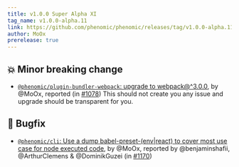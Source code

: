 ```yaml
---
title: v1.0.0 Super Alpha XI
tag_name: v1.0.0-alpha.11
link: https://github.com/phenomic/phenomic/releases/tag/v1.0.0-alpha.11
author: MoOx
prerelease: true
---
```


## 💥 Minor breaking change

* [`@phenomic/plugin-bundler-webpack`: upgrade to webpack@^3.0.0](https://github.com/phenomic/phenomic/commit/b5a9694528293af964dc75f3525ac71d2a5d2a3b),
  by @MoOx, reported (in
  [#1078](https://github.com/phenomic/phenomic/issues/1078)) This should not
  create you any issue and upgrade should be transparent for you.

## 🐛 Bugfix

* [`@phenomic/cli`: Use a dump babel-preset-(env|react) to cover most use case for node executed code](https://github.com/phenomic/phenomic/commit/98bdfa4d053511090dbb75a9c3a2a437d9714245),
  by @MoOx, reported by @benjaminshafii, @ArthurClemens & @DominikGuzei (in
  [#1170](https://github.com/phenomic/phenomic/issues/1170))
